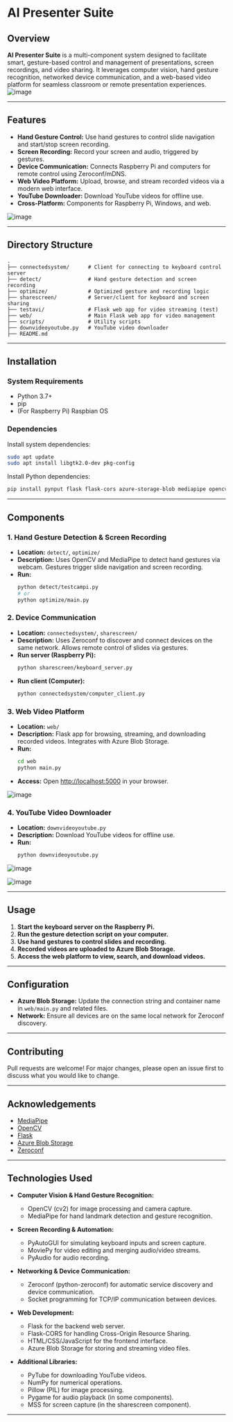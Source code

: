 # AI Presenter Suite

## Overview

**AI Presenter Suite** is a multi-component system designed to facilitate smart, gesture-based control and management of presentations, screen recordings, and video sharing. It leverages computer vision, hand gesture recognition, networked device communication, and a web-based video platform for seamless classroom or remote presentation experiences.
![image](https://github.com/user-attachments/assets/eec024d7-dfd3-4521-953e-c10caebe4312)

---

## Features

- **Hand Gesture Control:** Use hand gestures to control slide navigation and start/stop screen recording.
- **Screen Recording:** Record your screen and audio, triggered by gestures.
- **Device Communication:** Connects Raspberry Pi and computers for remote control using Zeroconf/mDNS.
- **Web Video Platform:** Upload, browse, and stream recorded videos via a modern web interface.
- **YouTube Downloader:** Download YouTube videos for offline use.
- **Cross-Platform:** Components for Raspberry Pi, Windows, and web.

![image](https://github.com/user-attachments/assets/2199df4c-7c6d-4533-9663-d0e44aa1dd2b)

---

## Directory Structure

```
.
├── connectedsystem/      # Client for connecting to keyboard control server
├── detect/               # Hand gesture detection and screen recording
├── optimize/             # Optimized gesture and recording logic
├── sharescreen/          # Server/client for keyboard and screen sharing
├── testavi/              # Flask web app for video streaming (test)
├── web/                  # Main Flask web app for video management
├── scripts/              # Utility scripts
├── downvideoyoutube.py   # YouTube video downloader
├── README.md
```

---

## Installation

### System Requirements

- Python 3.7+
- pip
- (For Raspberry Pi) Raspbian OS

### Dependencies

Install system dependencies:

```bash
sudo apt update
sudo apt install libgtk2.0-dev pkg-config
```

Install Python dependencies:

```bash
pip install pynput flask flask-cors azure-storage-blob mediapipe opencv-python pyautogui zeroconf pytube pyaudio moviepy keyboard mss pillow pygame
```

---

## Components

### 1. Hand Gesture Detection & Screen Recording

- **Location:** `detect/`, `optimize/`
- **Description:** Uses OpenCV and MediaPipe to detect hand gestures via webcam. Gestures trigger slide navigation and screen recording.
- **Run:**
  ```bash
  python detect/testcampi.py
  # or
  python optimize/main.py
  ```

### 2. Device Communication

- **Location:** `connectedsystem/`, `sharescreen/`
- **Description:** Uses Zeroconf to discover and connect devices on the same network. Allows remote control of slides via gestures.
- **Run server (Raspberry Pi):**
  ```bash
  python sharescreen/keyboard_server.py
  ```
- **Run client (Computer):**
  ```bash
  python connectedsystem/computer_client.py
  ```

### 3. Web Video Platform

- **Location:** `web/`
- **Description:** Flask app for browsing, streaming, and downloading recorded videos. Integrates with Azure Blob Storage.
- **Run:**
  ```bash
  cd web
  python main.py
  ```
- **Access:** Open [http://localhost:5000](http://localhost:5000) in your browser.

![image](https://github.com/user-attachments/assets/8f47c7cb-f368-41db-a68d-a9697c204ac9)


### 4. YouTube Video Downloader

- **Location:** `downvideoyoutube.py`
- **Description:** Download YouTube videos for offline use.
- **Run:**
  ```bash
  python downvideoyoutube.py
  ```

![image](https://github.com/user-attachments/assets/67d50e9e-4415-42ea-a570-fecbb70d2275)


![image](https://github.com/user-attachments/assets/7e4b6f94-18b4-4227-af89-e5d324252336)

---

## Usage

1. **Start the keyboard server on the Raspberry Pi.**
2. **Run the gesture detection script on your computer.**
3. **Use hand gestures to control slides and recording.**
4. **Recorded videos are uploaded to Azure Blob Storage.**
5. **Access the web platform to view, search, and download videos.**

---

## Configuration

- **Azure Blob Storage:** Update the connection string and container name in `web/main.py` and related files.
- **Network:** Ensure all devices are on the same local network for Zeroconf discovery.

---

## Contributing

Pull requests are welcome! For major changes, please open an issue first to discuss what you would like to change.

---

## Acknowledgements

- [MediaPipe](https://mediapipe.dev/)
- [OpenCV](https://opencv.org/)
- [Flask](https://flask.palletsprojects.com/)
- [Azure Blob Storage](https://azure.microsoft.com/en-us/services/storage/blobs/)
- [Zeroconf](https://github.com/jstasiak/python-zeroconf)

---

## Technologies Used

- **Computer Vision & Hand Gesture Recognition:**
  - OpenCV (cv2) for image processing and camera capture.
  - MediaPipe for hand landmark detection and gesture recognition.

- **Screen Recording & Automation:**
  - PyAutoGUI for simulating keyboard inputs and screen capture.
  - MoviePy for video editing and merging audio/video streams.
  - PyAudio for audio recording.

- **Networking & Device Communication:**
  - Zeroconf (python-zeroconf) for automatic service discovery and device communication.
  - Socket programming for TCP/IP communication between devices.

- **Web Development:**
  - Flask for the backend web server.
  - Flask-CORS for handling Cross-Origin Resource Sharing.
  - HTML/CSS/JavaScript for the frontend interface.
  - Azure Blob Storage for storing and streaming video files.

- **Additional Libraries:**
  - PyTube for downloading YouTube videos.
  - NumPy for numerical operations.
  - Pillow (PIL) for image processing.
  - Pygame for audio playback (in some components).
  - MSS for screen capture (in the sharescreen component).

---
